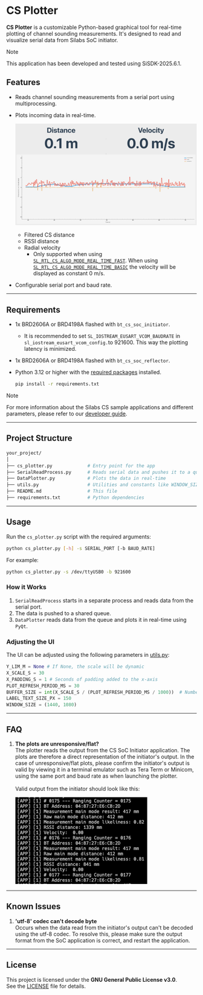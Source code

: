 # CS Plotter

**CS Plotter** is a customizable Python-based graphical tool for real-time plotting of channel sounding measurements.
It's designed to read and visualize serial data from Silabs SoC initiator.

> [!NOTE]  
> This application has been developed and tested using SiSDK-2025.6.1.

## Features

* Reads channel sounding measurements from a serial port using multiprocessing.
* Plots incoming data in real-time.

  ![gui](./imgs/gui.png)
  * Filtered CS distance
  * RSSI distance
  * Radial velocity
    * Only supported when using [`SL_RTL_CS_ALGO_MODE_REAL_TIME_FAST`](https://docs.silabs.com/rtl-lib/latest/rtl-lib-channel-sounding-dev-guide/04-sample-applications#rtl-algorithm-mode). When using
    [`SL_RTL_CS_ALGO_MODE_REAL_TIME_BASIC`](https://docs.silabs.com/rtl-lib/latest/rtl-lib-channel-sounding-dev-guide/04-sample-applications#rtl-algorithm-mode)
    the velocity will be displayed as constant 0 m/s.

* Configurable serial port and baud rate.

---

## Requirements

* 1x BRD2606A or BRD4198A flashed with `bt_cs_soc_initiator`.
  * It is recommended to set `SL_IOSTREAM_EUSART_VCOM_BAUDRATE` in `sl_iostream_eusart_vcom_config.`to 921600. This way
  the plotting latency is minimized.
* 1x BRD2606A or BRD4198A flashed with `bt_cs_soc_reflector`.
* Python 3.12 or higher with the [required packages](./requirements.txt) installed.


    ```bash
    pip install -r requirements.txt
    ```

> [!NOTE]  
> For more information about the Silabs CS sample applications and different parameters, please refer to our [developer guide](https://docs.silabs.com/rtl-lib/latest/rtl-lib-channel-sounding-dev-guide/04-sample-applications).

---

## Project Structure

```bash
your_project/
│
├── cs_plotter.py             # Entry point for the app
├── SerialReadProcess.py      # Reads serial data and pushes it to a queue shared with DataPlotter
├── DataPlotter.py            # Plots the data in real-time
├── utils.py                  # Utilities and constants like WINDOW_SIZE, BUFFER_SIZE, etc.
├── README.md                 # This file
├── requirements.txt          # Python dependencies
```

---

## Usage

Run the `cs_plotter.py` script with the required arguments:

```bash
python cs_plotter.py [-h] -s SERIAL_PORT [-b BAUD_RATE]
```

For example:

```bash
python cs_plotter.py -s /dev/ttyUSB0 -b 921600
```


### How it Works

1. `SerialReadProcess` starts in a separate process and reads data from the serial port.
2. The data is pushed to a shared queue.
3. `DataPlotter` reads data from the queue and plots it in real-time using `PyQt`.

### Adjusting the UI

The UI can be adjusted using the following parameters in [utils.py](./utils.py):

```python
Y_LIM_M = None # If None, the scale will be dynamic
X_SCALE_S = 30 
X_PADDING_S = 1 # Seconds of padding added to the x-axis
PLOT_REFRESH_PERIOD_MS = 30
BUFFER_SIZE = int(X_SCALE_S / (PLOT_REFRESH_PERIOD_MS / 1000))  # Number of samples displayed
LABEL_TEXT_SIZE_PX = 150
WINDOW_SIZE = (1440, 1080)
```

---

## FAQ

1. **The plots are unresponsive/flat?**</br>
  The plotter reads the output from the CS SoC Initiator application. The plots are therefore
  a direct representation of the initiator's output. In the case of unresponsive/flat plots,
  please confirm the initiator's output is valid by viewing it in a terminal emulator such as
  Tera Term or Minicom, using the same port and baud rate as when launching the plotter.</br></br>
  Valid output from the initiator should look like this:

    ![initiator_output](./imgs/initiator_output.png)

---

## Known Issues

1. **'utf-8' codec can't decode byte**</br>
Occurs when the data read from the initiator's output can't be decoded using the utf-8 codec.
To resolve this, please make sure the output format from the SoC application is correct,
and restart the application.

---

## License

This project is licensed under the **GNU General Public License v3.0**.  
See the [LICENSE](./LICENSE) file for details.
